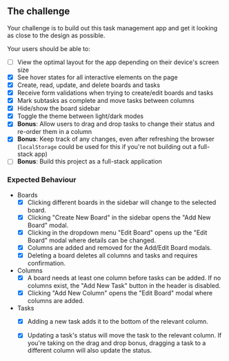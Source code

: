 ## The challenge

Your challenge is to build out this task management app and get it looking as close to the design as possible.

Your users should be able to:

- [ ] View the optimal layout for the app depending on their device's screen size
- [x] See hover states for all interactive elements on the page
- [x] Create, read, update, and delete boards and tasks
- [x] Receive form validations when trying to create/edit boards and tasks
- [x] Mark subtasks as complete and move tasks between columns
- [x] Hide/show the board sidebar
- [x] Toggle the theme between light/dark modes
- [x] **Bonus**: Allow users to drag and drop tasks to change their status and re-order them in a column
- [x] **Bonus**: Keep track of any changes, even after refreshing the browser (`localStorage` could be used for this if you're not building out a full-stack app)
- [ ] **Bonus**: Build this project as a full-stack application

### Expected Behaviour

- Boards
  - [x] Clicking different boards in the sidebar will change to the selected board.
  - [x] Clicking "Create New Board" in the sidebar opens the "Add New Board" modal.
  - [x] Clicking in the dropdown menu "Edit Board" opens up the "Edit Board" modal where details can be changed.
  - [x] Columns are added and removed for the Add/Edit Board modals.
  - [x] Deleting a board deletes all columns and tasks and requires confirmation.
- Columns
  - [x] A board needs at least one column before tasks can be added. If no columns exist, the "Add New Task" button in the header is disabled.
  - [x] Clicking "Add New Column" opens the "Edit Board" modal where columns are added.
- Tasks
  - [x] Adding a new task adds it to the bottom of the relevant column.
  - [x] Updating a task's status will move the task to the relevant column. If you're taking on the drag and drop bonus, dragging a task to a different column will also update the status.


